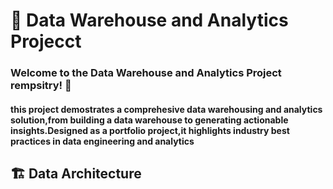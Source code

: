 # 🏬 Data Warehouse and Analytics Projecct
### Welcome to the Data Warehouse and Analytics Project rempsitry! 👋 
#### this project demostrates a comprehesive data warehousing and analytics solution,from building a data warehouse to generating actionable insights.Designed as a portfolio project,it highlights industry best practices in data engineering and analytics

## 🏗️  Data Architecture
